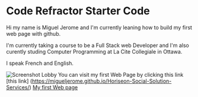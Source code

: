# Code Refractor Starter Code

Hi my name is Miguel Jerome and I'm currently leaning how to build my first web page with github.

I'm currently taking a course to be a Full Stack web Developer and I'm also curently studing Computer Programming at La Cite Collegiale in Ottawa.

I speak French and English.

![Screenshot Lobby](https://user-images.githubusercontent.com/105236498/171573619-55679b0c-1736-4951-8606-8cc72667b6e5.png)
You can visit my first Web Page by clicking this link [this link] (https://migueljerome.github.io/Horiseon-Social-Solution-Services/)
 <a href="https://migueljerome.github.io/Horiseon-Social-Solution-Services/">My first Web page</a>


